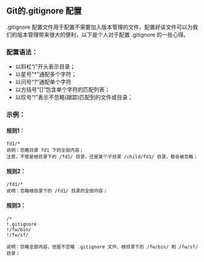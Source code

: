 ## Git的.gitignore 配置

.gitignore 配置文件用于配置不需要加入版本管理的文件，配置好该文件可以为我们的版本管理带来很大的便利，以下是个人对于配置 .gitignore 的一些心得。

### 配置语法：

- 以斜杠“/”开头表示目录；
- 以星号“*”通配多个字符；
- 以问号“?”通配单个字符
- 以方括号“[]”包含单个字符的匹配列表；
- 以叹号“!”表示不忽略(跟踪)匹配到的文件或目录；

### 示例：

#### 规则1：
	
	fd1/*
	说明：忽略目录 fd1 下的全部内容；
	注意，不管是根目录下的 /fd1/ 目录，还是某个子目录 /child/fd1/ 目录，都会被忽略；

#### 规则2：
	
	/fd1/*
	说明：忽略根目录下的 /fd1/ 目录的全部内容；

#### 规则3：

	/*
	!.gitignore
	!/fw/bin/
	!/fw/sf/
	
	说明：忽略全部内容，但是不忽略 .gitignore 文件、根目录下的 /fw/bin/ 和 /fw/sf/ 目录；

 